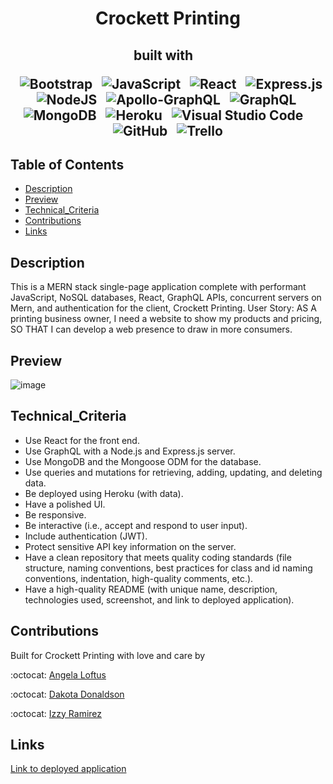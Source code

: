<h1 align ="center"> Crockett Printing </h1>

<h2 align="center">built with  
  &nbsp;&nbsp;

  &nbsp;&nbsp;![Bootstrap](https://img.shields.io/badge/bootstrap-%23563D7C.svg?style=for-the-badge&logo=bootstrap&logoColor=white) 
  &nbsp;&nbsp;![JavaScript](https://img.shields.io/badge/javascript-%23323330.svg?style=for-the-badge&logo=javascript&logoColor=%23F7DF1E) 
  &nbsp;&nbsp;![React](https://img.shields.io/badge/react-%2320232a.svg?style=for-the-badge&logo=react&logoColor=%2361DAFB)
  &nbsp;&nbsp;![Express.js](https://img.shields.io/badge/express.js-%23404d59.svg?style=for-the-badge&logo=express&logoColor=%2361DAFB)
  &nbsp;&nbsp;![NodeJS](https://img.shields.io/badge/node.js-6DA55F?style=for-the-badge&logo=node.js&logoColor=white)
  &nbsp;&nbsp;![Apollo-GraphQL](https://img.shields.io/badge/-ApolloGraphQL-311C87?style=for-the-badge&logo=apollo-graphql)
  &nbsp;&nbsp;![GraphQL](https://img.shields.io/badge/-GraphQL-E10098?style=for-the-badge&logo=graphql&logoColor=white)
  &nbsp;&nbsp;![MongoDB](https://img.shields.io/badge/MongoDB-%234ea94b.svg?style=for-the-badge&logo=mongodb&logoColor=white)
  &nbsp;&nbsp;![Heroku](https://img.shields.io/badge/heroku-%23430098.svg?style=for-the-badge&logo=heroku&logoColor=white)
  &nbsp;&nbsp;![Visual Studio Code](https://img.shields.io/badge/Visual%20Studio%20Code-0078d7.svg?style=for-the-badge&logo=visual-studio-code&logoColor=white)
  &nbsp;&nbsp;![GitHub](https://img.shields.io/badge/github-%23121011.svg?style=for-the-badge&logo=github&logoColor=white) 
  &nbsp;&nbsp;![Trello](https://img.shields.io/badge/Trello-%23026AA7.svg?style=for-the-badge&logo=Trello&logoColor=white)
  
  
  
  
</h2>

  ## Table of Contents

  * [Description](#description)
  * [Preview](#preview)
  * [Technical_Criteria](#technical_criteria)
  * [Contributions](#contributions)
  * [Links](#links) 

  ## Description
  
This is a MERN stack single-page application complete with performant JavaScript, NoSQL databases, React, GraphQL APIs, concurrent servers on Mern, and authentication for the client, Crockett Printing. User Story: 
AS A printing business owner,
I need a website to show my products and pricing, 
SO THAT I can develop a web presence to draw in more consumers.


  ## Preview
  
![image](https://media0.giphy.com/media/lNY0a9aJgFcCaDn1nw/giphy.gif?cid=ecf05e47psgv7yleo14azmxgq6al2ofi7e84ze6604v6z3qo&rid=giphy.gif&ct=g)


## Technical_Criteria 

- Use React for the front end.
- Use GraphQL with a Node.js and Express.js server.
- Use MongoDB and the Mongoose ODM for the database.
- Use queries and mutations for retrieving, adding, updating, and deleting data.
- Be deployed using Heroku (with data).
- Have a polished UI.
- Be responsive.
- Be interactive (i.e., accept and respond to user input).
- Include authentication (JWT).
- Protect sensitive API key information on the server.
- Have a clean repository that meets quality coding standards (file structure, naming conventions, best practices for class and id naming conventions, indentation, high-quality comments, etc.).
- Have a high-quality README (with unique name, description, technologies used, screenshot, and link to deployed application).

  
## Contributions

  Built for Crockett Printing with love and care by

  :octocat: [Angela Loftus](https://www.github.com/AngelaLoftus)
 
  :octocat: [Dakota Donaldson](https://github.com/Dakota3214) 

  :octocat: [Izzy Ramirez](https://github.com/izztnkr) 
  
  
 ## Links
  [Link to deployed application](https://github.com/izztnkr/CrockettPrinting)
